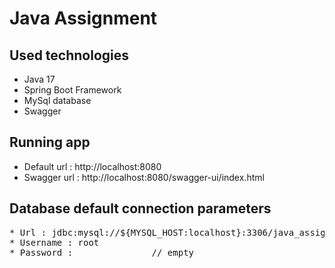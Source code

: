 # Java Assignment

## Used technologies

* Java 17
* Spring Boot Framework
* MySql database
* Swagger 

## Running app

* Default url :  http://localhost:8080
* Swagger url :  http://localhost:8080/swagger-ui/index.html

## Database default connection parameters
<pre>
* Url : jdbc:mysql://${MYSQL_HOST:localhost}:3306/java_assignment
* Username : root
* Password :               // empty
</pre>
